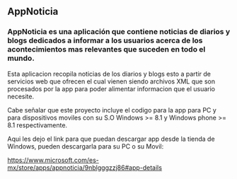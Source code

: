 ## AppNoticia

### AppNoticia es una aplicación que contiene noticias de diarios y blogs dedicados a informar a los usuarios acerca de los acontecimientos mas relevantes que suceden en todo el mundo.

Esta aplicacion recopila noticias de los diarios y blogs esto a partir de servicios web que ofrecen el cual vienen siendo archivos XML que son procesados por la app para poder alimentar informacion que el usuario necesite.

Cabe señalar que este proyecto incluye el codigo para la app para PC y para dispositivos moviles con su S.O Windows >= 8.1 y Windows phone >= 8.1 respectivamente.

Aqui les dejo el link para que puedan descargar app desde la tienda de Windows, pueden descargarla para su PC o su Movil:

https://www.microsoft.com/es-mx/store/apps/appnoticia/9nblgggzzj86#app-details